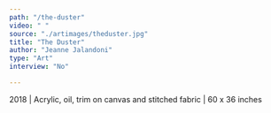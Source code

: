 ```yaml
---
path: "/the-duster"
video: " "
source: "./artimages/theduster.jpg"
title: "The Duster"
author: "Jeanne Jalandoni"
type: "Art"
interview: "No"

---
```


2018 | Acrylic, oil, trim on canvas and stitched fabric | 60 x 36 inches
 
